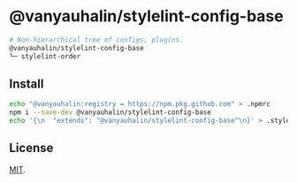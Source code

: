 # @vanyauhalin/stylelint-config-base

```sh
# Non-hierarchical tree of configs, plugins.
@vanyauhalin/stylelint-config-base
└─ stylelint-order
```

## Install

``` sh
echo "@vanyauhalin:registry = https://npm.pkg.github.com" > .npmrc
npm i --save-dev @vanyauhalin/stylelint-config-base
echo '{\n  "extends": "@vanyauhalin/stylelint-config-base"\n}' > .stylelintrc.json
```

## License

[MIT](../../LICENSE).
